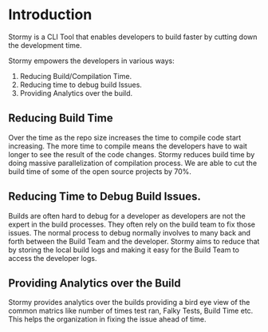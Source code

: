 # Introduction

Stormy is a CLI Tool that enables developers to build faster by cutting down the development time.

Stormy empowers the developers in various ways:

1. Reducing Build/Compilation Time.
2. Reducing time to debug build Issues.
3. Providing Analytics over the build.


## Reducing Build Time

Over the time as the repo size increases the time to compile code start increasing. The more time to compile means the developers have to wait longer to see the result of the code changes. Stormy reduces build time by doing massive parallelization of compilation process. We are able to cut the build time of some of the open source projects by 70%.

## Reducing Time to Debug Build Issues.

Builds are often hard to debug for a developer as developers are not the expert in the build processes. They often rely on the build team to fix those issues. The normal process to debug normally involves to many back and forth between the Build Team and the developer. Stormy aims to reduce that by storing the local build logs and making it easy for the Build Team to access the developer logs.

## Providing Analytics over the Build

Stormy provides analytics over the builds providing a bird eye view of the common matrics like number of times test ran, Falky Tests, Build Time etc. This helps the organization in fixing the issue ahead of time.
